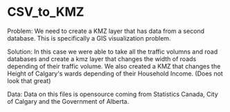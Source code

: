 # CSV_to_KMZ


Problem: We need to create a KMZ layer that has data from a second database. This is specifically a GIS visualization problem.

Solution: In this case we were able to take all the traffic volumns and road databases and create a kmz layer that changes the width of roads depending of their traffic volume. We also created a KMZ that changes the Height of Calgary's wards depending of their Household 
Income. (Does not look that great)


Data: Data on this files is opensource coming from Statistics Canada, City of Calgary and the Government of Alberta.  

